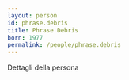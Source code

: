 ```yaml
---
layout: person
id: phrase.debris
title: Phrase Debris
born: 1977
permalink: /people/phrase.debris
---
```


Dettagli della persona 